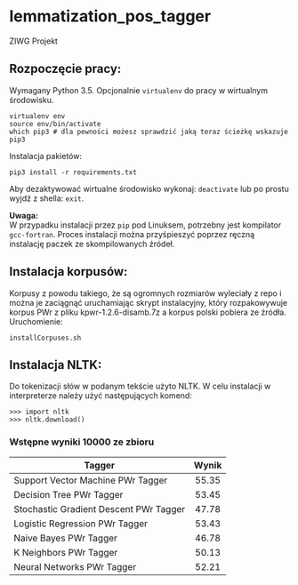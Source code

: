# lemmatization_pos_tagger
ZIWG Projekt

## Rozpoczęcie pracy:

Wymagany Python 3.5. Opcjonalnie `virtualenv` do pracy w wirtualnym środowisku.

    virtualenv env
    source env/bin/activate
    which pip3 # dla pewności możesz sprawdzić jaką teraz ścieżkę wskazuje pip3

Instalacja pakietów:

    pip3 install -r requirements.txt

Aby dezaktywować wirtualne środowisko wykonaj: `deactivate` lub po prostu wyjdź z shella: `exit`.

**Uwaga:**  
W przypadku instalacji przez `pip` pod Linuksem, potrzebny jest kompilator `gcc-fortran`. Proces instalacji można przyśpieszyć poprzez ręczną instalację paczek ze skompilowanych źródeł.

## Instalacja korpusów:

Korpusy z powodu takiego, że są ogromnych rozmiarów wyleciały z repo i można je zaciągnąć uruchamiając skrypt instalacyjny, który rozpakowywuje korpus PWr z pliku kpwr-1.2.6-disamb.7z a korpus polski pobiera ze źródła. Uruchomienie:

	installCorpuses.sh

## Instalacja NLTK:

Do tokenizacji słów w podanym tekście użyto NLTK. W celu instalacji w interpreterze należy użyć następujących komend:

	>>> import nltk
	>>> nltk.download()

### Wstępne wyniki 10000 ze zbioru

| Tagger                                 | Wynik |
| -------------------------------------- |:-----:|
| Support Vector Machine PWr Tagger      | 55.35 |
| Decision Tree PWr Tagger               | 53.45 |
| Stochastic Gradient Descent PWr Tagger | 47.78 |
| Logistic Regression PWr Tagger         | 53.43 |
| Naive Bayes PWr Tagger                 | 46.78 |
| K Neighbors PWr Tagger                 | 50.13 |
| Neural Networks PWr Tagger             | 52.21 |

